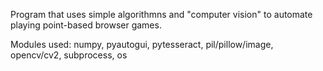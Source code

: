 Program that uses simple algorithmns and "computer vision" to automate playing point-based browser games.

Modules used: numpy, pyautogui, pytesseract, pil/pillow/image, opencv/cv2, subprocess, os
  
